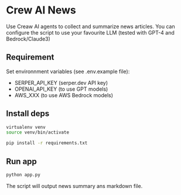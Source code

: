 # Crew AI News

Use Creaw AI agents to collect and summarize news articles.
You can configure the script to use your favourite LLM (tested with GPT-4 and Bedrock/Claude3)

## Requirement

Set environnment variables (see .env.example file):

- SERPER_API_KEY (serper.dev API key)
- OPENAI_API_KEY (to use GPT models)
- AWS_XXX (to use AWS Bedrock models)

## Install deps

```bash
virtualenv venv
source venv/bin/activate

pip install -r requirements.txt
```

## Run app

```bash
python app.py
```

The script will output news summary ans markdown file.

